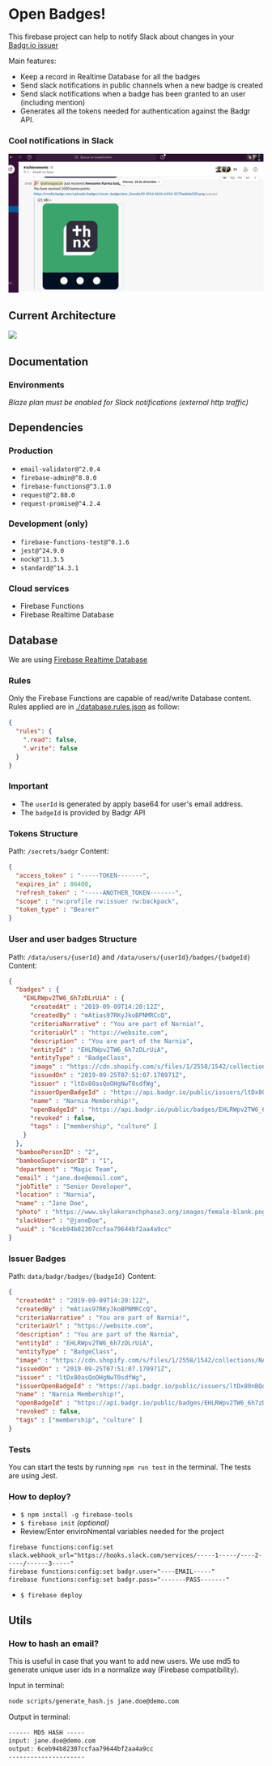 # Open Badges!

This firebase project can help to notify Slack about changes in your [Badgr.io issuer]()

Main features:

- Keep a record in Realtime Database for all the badges
- Send slack notifications in public channels when a new badge is created
- Send slack notifications when a badge has been granted to an user (including mention)
- Generates all the tokens needed for authentication against the Badgr API.

### Cool notifications in Slack

![Slack screenshot](other/screen.png)


## Current Architecture

![](https://user-images.githubusercontent.com/5110813/82293346-b5199a00-99ac-11ea-907c-e92833159dfe.png)

## Documentation

### Environments

_Blaze plan must be enabled for Slack notifications (external http traffic)_

## Dependencies

### Production

- `email-validator@^2.0.4`
- `firebase-admin@^8.0.0`
- `firebase-functions@^3.1.0`
- `request@^2.88.0`
- `request-promise@^4.2.4`

### Development (only)

- `firebase-functions-test@^0.1.6`
- `jest@^24.9.0`
- `nock@^11.3.5`
- `standard@^14.3.1`

### Cloud services

- Firebase Functions
- Firebase Realtime Database

## Database

We are using [Firebase Realtime Database](https://firebase.google.com/products/realtime-database/)

### Rules

Only the Firebase Functions are capable of read/write Database content. Rules applied are in [./database.rules.json](/database.rules.json) as follow:

```json
{
  "rules": {
    ".read": false,
    ".write": false
  }
}
```

### Important

- The `userId` is generated by apply base64 for user's email address.
- The `badgeId` is provided by Badgr API

### Tokens Structure

Path: `/secrets/badgr`
Content:

```json
{
  "access_token" : "-----TOKEN-------",
  "expires_in" : 86400,
  "refresh_token" : "-----ANOTHER_TOKEN-------",
  "scope" : "rw:profile rw:issuer rw:backpack",
  "token_type" : "Bearer"
}
```

### User and user badges Structure

Path: `/data/users/{userId}` and `/data/users/{userId}/badges/{badgeId}`
Content:

```json
{
  "badges" : {
    "EHLRWpv2TW6_6h7zDLrUiA" : {
      "createdAt" : "2019-09-09T14:20:12Z",
      "createdBy" : "mAtias97RKyJkoBPNMRCcQ",
      "criteriaNarrative" : "You are part of Narnia!",
      "criteriaUrl" : "https://website.com",
      "description" : "You are part of the Narnia",
      "entityId" : "EHLRWpv2TW6_6h7zDLrUiA",
      "entityType" : "BadgeClass",
      "image" : "https://cdn.shopify.com/s/files/1/2558/1542/collections/NARNIA_1200x1200.png",
      "issuedOn" : "2019-09-25T07:51:07.170971Z",
      "issuer" : "ltDx80asQoOHgNwT0sdfWg",
      "issuerOpenBadgeId" : "https://api.badgr.io/public/issuers/ltDx80nBQoOHgNwT0FLfWg",
      "name" : "Narnia Membership!",
      "openBadgeId" : "https://api.badgr.io/public/badges/EHLRWpv2TW6_6h7zDLrUiA",
      "revoked" : false,
      "tags" : ["membership", "culture" ]
    }
  },
  "bambooPersonID" : "2",
  "bambooSupervisorID" : "1",
  "department" : "Magic Team",
  "email" : "jane.doe@email.com",
  "jobTitle" : "Senior Developer",
  "location" : "Narnia",
  "name" : "Jane Doe",
  "photo" : "https://www.skylakeranchphase3.org/images/female-blank.png",
  "slackUser" : "@janeDoe",
  "uuid" : "6ceb94b82307ccfaa79644bf2aa4a9cc"
}
```

### Issuer Badges

Path: `data/badgr/badges/{badgeId}`
Content:

```json
{
  "createdAt" : "2019-09-09T14:20:12Z",
  "createdBy" : "mAtias97RKyJkoBPNMRCcQ",
  "criteriaNarrative" : "You are part of Narnia!",
  "criteriaUrl" : "https://website.com",
  "description" : "You are part of the Narnia",
  "entityId" : "EHLRWpv2TW6_6h7zDLrUiA",
  "entityType" : "BadgeClass",
  "image" : "https://cdn.shopify.com/s/files/1/2558/1542/collections/NARNIA_1200x1200.png",
  "issuedOn" : "2019-09-25T07:51:07.170971Z",
  "issuer" : "ltDx80asQoOHgNwT0sdfWg",
  "issuerOpenBadgeId" : "https://api.badgr.io/public/issuers/ltDx80nBQoOHgNwT0FLfWg",
  "name" : "Narnia Membership!",
  "openBadgeId" : "https://api.badgr.io/public/badges/EHLRWpv2TW6_6h7zDLrUiA",
  "revoked" : false,
  "tags" : ["membership", "culture" ]
}
```

### Tests

You can start the tests by running `npm run test` in the terminal. The tests are using Jest.

### How to deploy?

- `$ npm install -g firebase-tools`
- `$ firebase init` _(optional)_
- Review/Enter enviroNmental variables needed for the project

```text
firebase functions:config:set slack.webhook_url="https://hooks.slack.com/services/-----1-----/----2-----/------3-----"
firebase functions:config:set badgr.user="----EMAIL-----"
firebase functions:config:set badgr.pass="-------PASS-------"
```

- `$ firebase deploy`

## Utils

### How to hash an email?

This is useful in case that you want to add new users. We use md5 to generate unique user ids in a normalize way (Firebase compatibility).

Input in terminal:

```bash
node scripts/generate_hash.js jane.doe@demo.com
```

Output in terminal:

```
------ MD5 HASH -----
input: jane.doe@demo.com
output: 6ceb94b82307ccfaa79644bf2aa4a9cc
---------------------
```